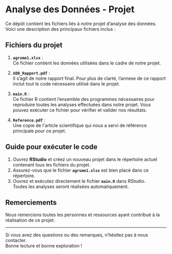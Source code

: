 # Analyse des Données - Projet

Ce dépôt contient les fichiers liés à notre projet d’analyse des données. Voici une description des principaux fichiers inclus :

## Fichiers du projet

1. **`agrume1.xlsx`** :  
   Ce fichier contient les données utilisées dans le cadre de notre projet.

2. **`ADD_Rapport.pdf`** :  
   Il s’agit de notre rapport final. Pour plus de clarté, l’annexe de ce rapport inclut tout le code nécessaire utilisé dans le projet.

3. **`main.R`** :  
   Ce fichier R contient l’ensemble des programmes nécessaires pour reproduire toutes les analyses effectuées dans notre projet. Vous pouvez exécuter ce fichier pour vérifier et valider nos résultats.

4. **`Reference.pdf`** :  
   Une copie de l'article scientifique qui nous a servi de référence principale pour ce projet.

## Guide pour exécuter le code
1. Ouvrez **RStudio** et créez un nouveau projet dans le répertoire actuel contenant tous les fichiers du projet.  
2. Assurez-vous que le fichier **`agrume1.xlsx`** est bien placé dans ce répertoire.  
3. Ouvrez et exécutez directement le fichier **`main.R`** dans RStudio.  
   Toutes les analyses seront réalisées automatiquement.

## Remerciements
Nous remercions toutes les personnes et ressources ayant contribué à la réalisation de ce projet.

---

Si vous avez des questions ou des remarques, n’hésitez pas à nous contacter.  
Bonne lecture et bonne exploration !
